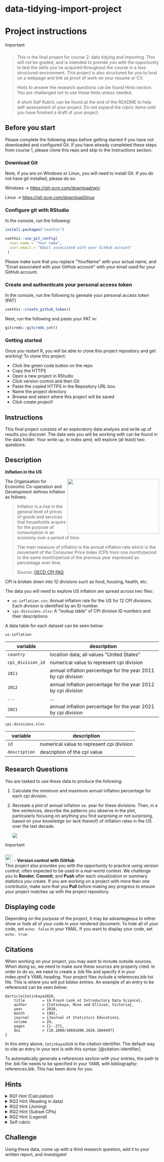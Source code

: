# data-tidying-import-project

# Project instructions


> [!IMPORTANT]
>
> ### 

> This is the final project for course 2: data tidying and importing. This will not be graded, and is
> intended to provide you with the opportunity to test the skills you’ve
> acquired throughout the course in a less structured environment.
> This project is also structured for you to host on a webpage and link as proof of work on your resume or CV.
>
> Hints to answer the research questions can be found Hints section. You are challanged not to use these hints unless needed.
>
> A short Self Rubric can be found at the end of the README to help self-assessment of your project. Do not expand the rubric items until you have finished a draft of your project.
>
## Before you start

Please complete the following steps before getting started if you have not downloaded and configured Git. If you have already completed these steps from course 1, please clone this repo and skip to the Instructions section.

### Download Git

Note, if you are on Windows or Linux, you will need to install Git.  If you do not have git installed, please do so: 

Windows ->  https://git-scm.com/download/win

Linux   ->  https://git-scm.com/download/linux

### Configure git with RStudio 

In the console, run the following: 
```r
install.packages("usethis")

usethis::use_git_config(
  user.name = "Your name", 
  user.email = "Email associated with your GitHub account"
 )
```
Please make sure that you replace "YourName" with your actual name, and "Email associated with your GitHub account" with your email used for your GitHub account. 

### Create and authenticate your personal access token 

In the console, run the following to geneate your personal access token (PAT) 

```r
usethis::create_github_token()
```

Next, run the following and paste your PAT in:

```r
gitcreds::gitcreds_set()
```

### Getting started 

Once you restart R, you will be able to clone this project repository and get working! To clone this project: 
- Click the green code button on the repo
- Copy the HTTPS
- Open a new project in RStudio
- Click version control and then Git
- Paste the copied HTTPS in the Repository URL box.
- Name the project directory
- Browse and select where this project will be saved
- Click create project!

## Instructions

This final project consists of an exploratory data analysis and write up
of results you discover. The data sets you will be working with can be found in the data folder. Your write up, in index.qmd, will explore (at least) two questions.

## Description

**Inflation in the US**

<img align="right" src="images/inflation.png" width="300" height="180" />

The Organisation for Economic Co-operation and Development defines inflation as follows:

> Inflation is a rise in the general level of prices of goods and services that households acquire for the purpose of consumption in an economy over a period of time.
>
> The main measure of inflation is the annual inflation rate which is the movement of the Consumer Price Index (CPI) from one month/period to the same month/period of the previous year expressed as percentage over time.
>
> Source: [OECD CPI FAQ](https://www.oecd.org/sdd/prices-ppp/consumerpriceindices-frequentlyaskedquestionsfaqs.htm#1)

CPI is broken down into 12 divisions such as food, housing, health, etc.

The data you will need to explore US inflation are spread across two files:

-   `us-inflation.csv`: Annual inflation rate for the US for 12 CPI divisions. Each division is identified by an ID number.
-   `cpi-divisions.xlsx`: A "lookup table" of CPI division ID numbers and their descriptions.

A data table for each dataset can be seen below: 

`us-inflation`

| variable    | description                                                             |
|-------------|-------------------------------------------------------------------------|
| `country`    | location data; all values "United States"|
| `cpi_division_id`    | numerical value to represent cpi division|
| `2011` | annual inflation percentage for the year 2011 by cpi division|
| `2012` | annual inflation percentage for the year 2012 by cpi division|
| `...` | ...|
| `2021` | annual inflation percentage for the year 2021 by cpi division|

`cpi-divisions.xlsx`

| variable    | description                                                             |
|-------------|-------------------------------------------------------------------------|
| `id`    | numerical value to represent cpi division|
| `description`    | description of the cpi value|

## Research Questions 

You are tasked to use these data to produce the following: 

1) Calculate the minimum and maximum annuel inflation percentage for each cpi division. 

2) Recreate a plot of annual inflation vs. year for these divisions. Then, in a few sentences, describe the patterns you observe in the plot, particularly focusing on anything you find surprising or not surprising, based on your knowledge (or lack thereof) of inflation rates in the US over the last decade.

   <img align="center" src="images/final-plot.png"/>

> [!IMPORTANT]
>
> ### 
>
> <img src="images/github.png" data-fig-align="left" width="25"
> height="25" /> - **Version control with GitHub** <br> This project
> also provides you with the opportunity to practice using version
> control, often expected to be used in a real-world context. We
> challenge you to **Render**; **Commit**; and **Push** after each
> visualization or summary statistics you create. If you are working on
> a project with more than one contributor, make sure that you **Pull**
> before making any progress to ensure your project matches up with the
> project repository.

## Displaying code

Depending on the purpose of the project, it may be advantageous to either show or hide all of your code in your rendered document. To hide all of your code, set `echo: false` in your YAML. If you want to display your code, set `echo: true`.   
 
 
## Citations 

When working on your project, you may want to include outside sources. When doing so, we need to make sure these sources are properly cited. In order to do so, we need to create a .bib file and specify it in your index.qmd's YAML heading. Your project files include a references.bib txt file. This is where you will put bibtex entries. An example of an entry to be referenced can be seen below: 

```
@article{Cetinkaya2020,
	title        = {A Fresh Look at Introductory Data Science},
	author       = {Cetinkaya, Mine and Ellison, Victoria},
	year         = 2020,
	month        = {08},
	journal      = {Journal of Statistics Education},
	volume       = 29,
	pages        = {1--27},
	doi          = {10.1080/10691898.2020.1804497}
}
```
In this entry above, `Cetinkaya2020` is the citation identifier. The default way to cite an entry in your text is with this syntax: [@citation-identifier].

To automatically generate a references section with your entries, the path to the .bib file needs to be specified in your YAML with bibliography: references.bib. This has been done for you. 


## Hints

<details>
  <summary>RQ1 Hint (Calculation)</summary>
The way the data are currently set up, it is very difficult to operate row wise and answer the research question. We can use what we've learned about pivoting data to get these data in a more workable format!   
</details>

<details>
  <summary>RQ2 Hint (Reading in data)</summary>
The top of the cpi-divisions dataset has a note from the researcher. We don't want to include this in the data set. See https://readxl.tidyverse.org/reference/read_excel.html for how to skip lines when reading in data from excel. Skip the first line. 
   
</details>

<details>
  <summary>RQ2 Hint (Joining)</summary>
Start by using your new dataset from question 1 and joining it with the cpi-divisions dataset. Think critically about what variable is the same across both datasets, and use this as the "key".  

</details>

<details>
  <summary>RQ2 Hint (Subset CPIs)</summary>
To filter the joined dataset by only the IDs of CPI divisions in the final plot, create a vector using `c`. Then filter your joined data set by using the `filter()` function and the `%in%` operator. 
  </details>

<details>
  <summary>RQ2 Hint (Legend)</summary>
If your legend has labels that are too long, you can try moving the legend to the bottom and stack the labels vertically. Hint: The legend.position and legend.direction arguments of the theme() functions will be useful.

  ```
ggplot(...) +
  ... +
  theme(
    legend.position = "bottom", 
    legend.direction = "vertical"
  )
  ```
  </details>


<details>
  <summary>Self rubric</summary>

- Check your calculations:
For id 1, minimum annual inflation is equal to -1.32; max is equal to 4.80
For id 2, minimum annual inflation is equal to 1.68; max is equal to 4.46
etc.

- Self assess the graph you made compared to the graph you are trying to recreate. Take note of details such as:
Title and subtitle
Axes labels
Legend position
Color scheme
Categories of cpi division

   </details> 

## Challenge

Using these data, come up with a third research question, add it to your written report, and investigate!
